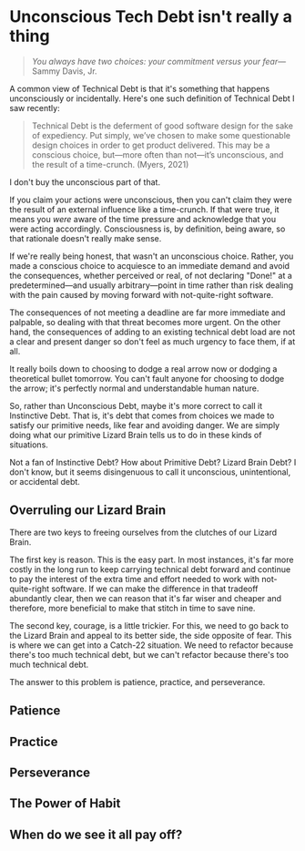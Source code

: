 # Unconscious Tech Debt isn't really a thing

> _You always have two choices: your commitment versus your fear_—Sammy Davis, Jr.

A common view of Technical Debt is that it's something that happens unconsciously or incidentally. Here's one such 
definition of Technical Debt I saw recently:

> Technical Debt is the deferment of good software design for the sake of expediency. Put simply, we’ve chosen to 
> make some questionable design choices in order to get product delivered. This may be a conscious choice, but—more 
> often than not—it’s unconscious, and the result of a time-crunch. (Myers, 2021)

I don't buy the unconscious part of that.

If you claim your actions were unconscious, then you can't claim they were the result of an external influence like 
a time-crunch. If that were true, it means you _were_ aware of the time pressure and acknowledge that you were 
acting accordingly. Consciousness is, by definition, being aware, so that rationale doesn't really make sense. 

If we're really being honest, that wasn't an unconscious choice. Rather, you made a conscious choice to acquiesce to 
an immediate demand and avoid the consequences, whether perceived or real, of not declaring "Done!" at a 
predetermined—and usually arbitrary—point in time rather than risk dealing with the pain caused by moving forward 
with not-quite-right software.   

The consequences of not meeting a deadline are far more immediate and palpable, so dealing with that threat becomes 
more urgent. On the other hand, the consequences of adding to an existing technical debt load are not a clear and 
present danger so don't feel as much urgency to face them, if at all.

It really boils down to choosing to dodge a real arrow now or dodging a theoretical bullet tomorrow. 
You can't fault anyone for choosing to dodge the arrow; it's perfectly normal and understandable human nature.

So, rather than Unconscious Debt, maybe it's more correct to call it Instinctive Debt. That is, it's debt 
that comes from choices we made to satisfy our primitive needs, like fear and avoiding danger. We are simply doing 
what our primitive Lizard Brain tells us to do in these kinds of situations.

Not a fan of Instinctive Debt? How about Primitive Debt? Lizard Brain Debt? I don't know, but it seems disingenuous 
to call it unconscious, unintentional, or accidental debt.

## Overruling our Lizard Brain

There are two keys to freeing ourselves from the clutches of our Lizard Brain.

The first key is reason. This is the easy part. In most instances, it's far more costly in the long run to keep 
carrying technical debt forward and continue to pay the interest of the extra time and effort needed to work with 
not-quite-right software. If we can make the difference in that tradeoff abundantly clear, then we can reason that 
it's far wiser and cheaper and therefore, more beneficial to make that stitch in time to save nine.

The second key, courage, is a little trickier. For this, we need to go back to the Lizard Brain and appeal to its 
better side, the side opposite of fear. This is where we can get into a Catch-22 situation. We need to refactor 
because there's too much technical debt, but we can't refactor because there's too much technical debt.

The answer to this problem is patience, practice, and perseverance.

## Patience

## Practice

## Perseverance

## The Power of Habit

## When do we see it all pay off?














